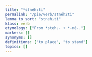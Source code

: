 ```yaml
---
title: "*stnéh₂ti"
permalink: "/pie/verb/stnéh2ti"
lemma_to_sort: "stneh₂ti"
klass: verb
etymology: ["From *steh₂- +‎ *-né-."]
markers: []
synonyms: []
definitions: ["to place", "to stand"]
topics: []
---
```

